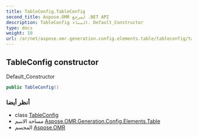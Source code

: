 ```yaml
---
title: TableConfig.TableConfig
second_title: Aspose.OMR لمرجع .NET API
description: TableConfig البناء. Default_Constructor
type: docs
weight: 10
url: /ar/net/aspose.omr.generation.config.elements.table/tableconfig/tableconfig/
---
```

## TableConfig constructor

Default_Constructor

```csharp
public TableConfig()
```

### أنظر أيضا

* class [TableConfig](../)
* مساحة الاسم [Aspose.OMR.Generation.Config.Elements.Table](../../tableconfig/)
* المجسم [Aspose.OMR](../../../)


